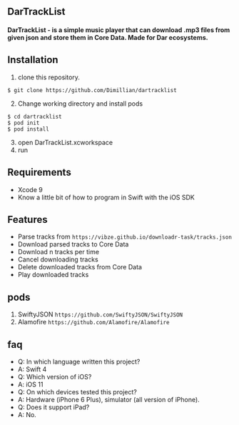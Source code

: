 ## DarTrackList

#### DarTrackList - is a simple music player that can download .mp3 files from given json and store them in Core Data. Made for Dar ecosystems.

## Installation
1. clone this repository.
```shell
$ git clone https://github.com/Dimillian/dartracklist
```
2. Change working directory and install pods
```shell
$ cd dartracklist
$ pod init
$ pod install
```
3. open DarTrackList.xcworkspace
4. run

## Requirements

- Xcode 9
- Know a little bit of how to program in Swift with the iOS SDK

## Features
* Parse tracks from ``` https://vibze.github.io/downloadr-task/tracks.json ```
* Download parsed tracks to Core Data
* Download n tracks per time
* Cancel downloading tracks
* Delete downloaded tracks from Core Data
* Play downloaded tracks

## pods
1. SwiftyJSON ``` https://github.com/SwiftyJSON/SwiftyJSON ```
2. Alamofire ``` https://github.com/Alamofire/Alamofire ```

## faq
* Q: In which language written this project?
* A: Swift 4
* Q: Which version of iOS?
* A: iOS 11
* Q: On which devices tested this project?
* A: Hardware (iPhone 6 Plus), simulator (all version of iPhone).
* Q: Does it support iPad?
* A: No.
